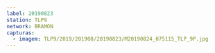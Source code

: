 ```yaml
---
label: 20190823
station: TLP9
network: BRAMON
capturas:
  - imagem: TLP9/2019/201908/20190823/M20190824_075115_TLP_9P.jpg
---
```

